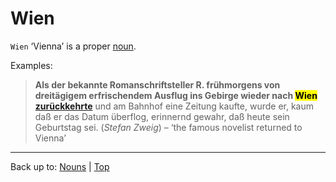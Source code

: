 # Wien

`Wien` ‘Vienna’ is a proper [noun](../../index.md).

Examples:

> **Als der bekannte Romanschriftsteller R. frühmorgens von dreitägigem erfrischendem Ausflug ins Gebirge wieder nach <mark>Wien</mark> [zurückkehrte](../../../verbs/z/zu/zurueckkehren.md)** und am Bahnhof eine Zeitung kaufte, wurde er, kaum daß er das Datum überflog, erinnernd gewahr, daß heute sein Geburtstag sei.  (*Stefan Zweig*) – ‘the famous novelist returned to Vienna’

----

Back up to: [Nouns](../../index.md) | [Top](../../../index.md)
